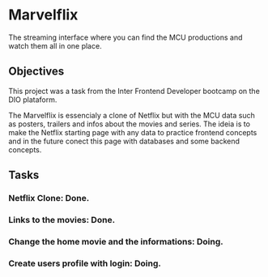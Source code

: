 # Marvelflix
The streaming interface where you can find the MCU productions and watch them all in one place.


## Objectives
This project was a task from the Inter Frontend Developer bootcamp on the DIO plataform.

The Marvelflix is essencialy a clone of Netflix but with the MCU data such as posters, trailers and infos about the movies and series.
The ideia is to make the Netflix starting page with any data to practice frontend concepts and in the future conect this page with databases and some backend concepts.

## Tasks
### Netflix Clone: Done.
### Links to the movies: Done.
### Change the home movie and the informations: Doing.
### Create users profile with login: Doing.
